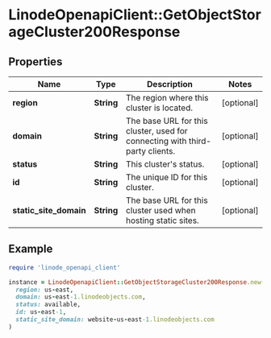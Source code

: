 # LinodeOpenapiClient::GetObjectStorageCluster200Response

## Properties

| Name | Type | Description | Notes |
| ---- | ---- | ----------- | ----- |
| **region** | **String** | The region where this cluster is located. | [optional] |
| **domain** | **String** | The base URL for this cluster, used for connecting with third-party clients. | [optional] |
| **status** | **String** | This cluster&#39;s status. | [optional] |
| **id** | **String** | The unique ID for this cluster. | [optional] |
| **static_site_domain** | **String** | The base URL for this cluster used when hosting static sites. | [optional] |

## Example

```ruby
require 'linode_openapi_client'

instance = LinodeOpenapiClient::GetObjectStorageCluster200Response.new(
  region: us-east,
  domain: us-east-1.linodeobjects.com,
  status: available,
  id: us-east-1,
  static_site_domain: website-us-east-1.linodeobjects.com
)
```

